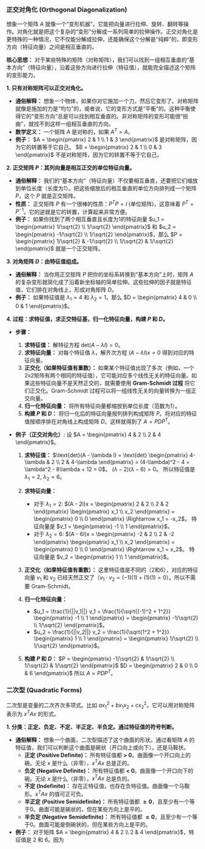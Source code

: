 ### 正交对角化 (Orthogonal Diagonalization)

想象一个矩阵 $A$ 就像一个“变形机器”，它能把向量进行拉伸、旋转、翻转等操作。对角化就是把这个复杂的“变形”分解成一系列简单的拉伸操作。正交对角化是更特殊的一种情况，它不仅能分解成拉伸，还能确保这个分解是“纯粹”的，即变形方向（特征向量）之间是相互垂直的。

**核心思想：** 对于某些特殊的矩阵（对称矩阵），我们可以找到一组相互垂直的“基本方向”（特征向量），沿着这些方向进行拉伸（特征值），就能完全描述这个矩阵的变形能力。

**1. 只有对称矩阵可以正交对角化。**
* **通俗解释：** 想象一个物体，如果你对它施加一个力，然后它变形了。对称矩阵就像是施加的力是“均匀”的，或者说，它的变形方式是“平衡”的。这种平衡使得它的“变形方向”总是可以找到相互垂直的。非对称矩阵的变形可能很“扭曲”，就找不到这样一组相互垂直的方向。
* **数学定义：** 一个矩阵 $A$ 是对称的，如果 $A^T = A$。
* **例子：**
    $A = \begin{pmatrix} 2 & 1 \\ 1 & 3 \end{pmatrix}$ 是对称矩阵，因为它的转置等于它自己。
    $B = \begin{pmatrix} 2 & 1 \\ 0 & 3 \end{pmatrix}$ 不是对称矩阵，因为它的转置不等于它自己。

**2. 正交矩阵 $P$：其列向量是相互正交的单位特征向量。**
* **通俗解释：** 我们的“基本方向”（特征向量）不仅要相互垂直，还要把它们缩放到单位长度（长度为1）。把这些缩放后的相互垂直的单位方向排列成一个矩阵 $P$，这个 $P$ 就是正交矩阵。
* **性质：** 正交矩阵 $P$ 有一个很棒的性质：$P^T P = I$ (单位矩阵)，这意味着 $P^T = P^{-1}$。它的逆就是它的转置，计算起来非常方便。
* **例子：** 如果你找到了两个相互垂直且长度为1的特征向量 $u_1 = \begin{pmatrix} 1/\sqrt{2} \\ 1/\sqrt{2} \end{pmatrix}$ 和 $u_2 = \begin{pmatrix} -1/\sqrt{2} \\ 1/\sqrt{2} \end{pmatrix}$，那么 $P = \begin{pmatrix} 1/\sqrt{2} & -1/\sqrt{2} \\ 1/\sqrt{2} & 1/\sqrt{2} \end{pmatrix}$ 就是一个正交矩阵。

**3. 对角矩阵 $D$：由特征值组成。**
* **通俗解释：** 当你用正交矩阵 $P$ 把你的坐标系转换到“基本方向”上时，矩阵 $A$ 的复杂变形就简化成了沿着新坐标轴的简单拉伸。这些拉伸的因子就是特征值，它们排在对角线上，形成对角矩阵 $D$。
* **例子：** 如果特征值是 $\lambda_1 = 4$ 和 $\lambda_2 = 1$，那么 $D = \begin{pmatrix} 4 & 0 \\ 0 & 1 \end{pmatrix}$。

**4. 过程：求特征值，求正交特征基，归一化特征向量，构建 $P$ 和 $D$。**
* **步骤：**
    1.  **求特征值：** 解特征方程 $\text{det}(A - \lambda I) = 0$。
    2.  **求特征向量：** 对每个特征值 $\lambda$，解齐次方程 $(A - \lambda I)x = 0$ 得到对应的特征向量。
    3.  **正交化（如果特征值有重数）：** 如果某个特征值出现了多次（例如，一个2x2矩阵有两个相同的特征值），它可能对应多个线性无关的特征向量。如果这些特征向量不是天然正交的，就需要使用 **Gram-Schmidt 过程** 将它们正交化。Gram-Schmidt 过程可以将一组线性无关的向量转换为一组正交向量。
    4.  **归一化特征向量：** 将所有特征向量都缩放到单位长度（范数为1）。
    5.  **构建 $P$ 和 $D$：** 将归一化后的特征向量按列排列构成矩阵 $P$。将对应的特征值按顺序排在对角线上构成矩阵 $D$。这样就得到了 $A = PDP^T$。

* **例子（正交对角化）**:
    设 $A = \begin{pmatrix} 4 & 2 \\ 2 & 4 \end{pmatrix}$。
    1.  **求特征值：** $\text{det}(A - \lambda I) = \text{det} \begin{pmatrix} 4-\lambda & 2 \\ 2 & 4-\lambda \end{pmatrix} = (4-\lambda)^2 - 4 = \lambda^2 - 8\lambda + 12 = 0$。
        $(\lambda - 2)(\lambda - 6) = 0$。
        所以特征值是 $\lambda_1 = 2$, $\lambda_2 = 6$。

    2.  **求特征向量：**
        * 对于 $\lambda_1 = 2$:
            $(A - 2I)x = \begin{pmatrix} 2 & 2 \\ 2 & 2 \end{pmatrix} \begin{pmatrix} x_1 \\ x_2 \end{pmatrix} = \begin{pmatrix} 0 \\ 0 \end{pmatrix} \Rightarrow x_1 = -x_2$。
            特征向量是 $v_1 = \begin{pmatrix} -1 \\ 1 \end{pmatrix}$。
        * 对于 $\lambda_2 = 6$:
            $(A - 6I)x = \begin{pmatrix} -2 & 2 \\ 2 & -2 \end{pmatrix} \begin{pmatrix} x_1 \\ x_2 \end{pmatrix} = \begin{pmatrix} 0 \\ 0 \end{pmatrix} \Rightarrow x_1 = x_2$。
            特征向量是 $v_2 = \begin{pmatrix} 1 \\ 1 \end{pmatrix}$。

    3.  **正交化（如果特征值有重数）：** 这里特征值是不同的（2和6），对应的特征向量 $v_1$ 和 $v_2$ 已经天然正交了（$v_1 \cdot v_2 = (-1)(1) + (1)(1) = 0$）。所以不需要 Gram-Schmidt。

    4.  **归一化特征向量：**
        * $u_1 = \frac{1}{||v_1||} v_1 = \frac{1}{\sqrt{(-1)^2 + 1^2}} \begin{pmatrix} -1 \\ 1 \end{pmatrix} = \begin{pmatrix} -1/\sqrt{2} \\ 1/\sqrt{2} \end{pmatrix}$。
        * $u_2 = \frac{1}{||v_2||} v_2 = \frac{1}{\sqrt{1^2 + 1^2}} \begin{pmatrix} 1 \\ 1 \end{pmatrix} = \begin{pmatrix} 1/\sqrt{2} \\ 1/\sqrt{2} \end{pmatrix}$。

    5.  **构建 $P$ 和 $D$：**
        $P = \begin{pmatrix} -1/\sqrt{2} & 1/\sqrt{2} \\ 1/\sqrt{2} & 1/\sqrt{2} \end{pmatrix}$
        $D = \begin{pmatrix} 2 & 0 \\ 0 & 6 \end{pmatrix}$
        所以 $A = PDP^T$。

### 二次型 (Quadratic Forms)

二次型是变量的二次齐次多项式。比如 $ax_1^2 + bx_1x_2 + cx_2^2$。它可以用对称矩阵表示为 $x^T A x$ 的形式。

**1. 分类：正定、负定、不定、半正定、半负定。通过特征值的符号判断。**
* **通俗解释：** 想象一个曲面，二次型描述了这个曲面的形状。通过看矩阵 $A$ 的特征值，我们可以判断这个曲面是碗状（开口向上或向下），还是马鞍状。
    * **正定 (Positive Definite)：** 所有特征值都 **> 0**。曲面像一个开口向上的碗。无论 $x$ 是什么（非零），$x^T A x$ 总是正的。
    * **负定 (Negative Definite)：** 所有特征值都 **< 0**。曲面像一个开口向下的碗。无论 $x$ 是什么（非零），$x^T A x$ 总是负的。
    * **不定 (Indefinite)：** 存在正特征值，也存在负特征值。曲面像一个马鞍形。$x^T A x$ 的值可正可负。
    * **半正定 (Positive Semidefinite)：** 所有特征值都 **$\ge 0$**，且至少有一个等于0。曲面可能是碗状的，但在某些方向上是平的。
    * **半负定 (Negative Semidefinite)：** 所有特征值都 **$\le 0$**，且至少有一个等于0。曲面可能是倒碗状的，但在某些方向上是平的。
* **例子：**
    对于矩阵 $A = \begin{pmatrix} 4 & 2 \\ 2 & 4 \end{pmatrix}$，特征值是 2 和 6。因为